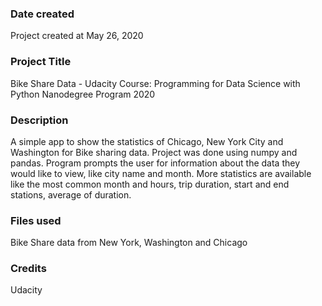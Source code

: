 ### Date created
Project created at May 26, 2020

### Project Title
Bike Share Data - Udacity Course: Programming for Data Science with Python Nanodegree Program 2020

### Description
A simple app to show the statistics of Chicago, New York City and Washington for Bike sharing data.
Project was done using numpy and pandas.
Program prompts the user for information about the data they would like to view, like city name and month.
More statistics are available like the most common month and hours, trip duration, start and end stations, average of duration.

### Files used
Bike Share data from New York, Washington and Chicago
### Credits
Udacity
